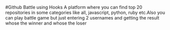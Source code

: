 #Github Battle using Hooks
A platform where you can find top 20 repositories in some categories like all, javascript, python, ruby etc.Also you can play battle game but just entering 2 usernames and getting the result whose the winner and whose the loser
